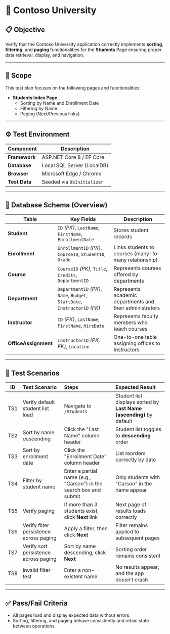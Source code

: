 # 🧪 Contoso University

## 📋 Objective
Verify that the Contoso University application correctly implements **sorting**, **filtering**, and **paging** functionalities for the **Students** Page ensuring proper data retrieval, display, and navigation.

---

## 🎯 Scope
This test plan focuses on the following pages and functionalities:
- **Students Index Page**
  - Sorting by Name and Enrollment Date  
  - Filtering by Name  
  - Paging (Next/Previous links)
    
---

## ⚙️ Test Environment
| Component | Description |
|------------|-------------|
| **Framework** | ASP.NET Core 8 / EF Core |
| **Database** | Local SQL Server (LocalDB) |
| **Browser** | Microsoft Edge / Chrome |
| **Test Data** | Seeded via `DbInitializer` |

---

## 🧩 Database Schema (Overview)

| **Table** | **Key Fields** | **Description** |
|------------|----------------|-----------------|
| **Student** | `ID` *(PK)*, `LastName`, `FirstName`, `EnrollmentDate` | Stores student records |
| **Enrollment** | `EnrollmentID` *(PK)*, `CourseID`, `StudentID`, `Grade` | Links students to courses (many-to-many relationship) |
| **Course** | `CourseID` *(PK)*, `Title`, `Credits`, `DepartmentID` | Represents courses offered by departments |
| **Department** | `DepartmentID` *(PK)*, `Name`, `Budget`, `StartDate`, `InstructorID` *(FK)* | Represents academic departments and their administrators |
| **Instructor** | `ID` *(PK)*, `LastName`, `FirstName`, `HireDate` | Represents faculty members who teach courses |
| **OfficeAssignment** | `InstructorID` *(PK, FK)*, `Location` | One-to-one table assigning offices to Instructors |

---

## 🧾 Test Scenarios

| **ID** | **Test Scenario** | **Steps** | **Expected Result** |
|:--:|:--|:--|:--|
| TS1 | Verify default student list load | Navigate to `/Students` | Student list displays sorted by **Last Name (ascending)** by default |
| TS2 | Sort by name descending | Click the "Last Name" column header | Student list toggles to **descending** order |
| TS3 | Sort by enrollment date | Click the "Enrollment Date" column header | List reorders correctly by date |
| TS4 | Filter by student name | Enter a partial name (e.g., "Carson") in the search box and submit | Only students with "Carson" in the name appear |
| TS5 | Verify paging | If more than 3 students exist, click **Next** link | Next page of results loads correctly |
| TS6 | Verify filter persistence across paging | Apply a filter, then click **Next** | Filter remains applied to subsequent pages |
| TS7 | Verify sort persistence across paging | Sort by name descending, click **Next** | Sorting order remains consistent |
| TS8 | Invalid filter test | Enter a non-existent name | No results appear, and the app doesn’t crash |

---

## ✅ Pass/Fail Criteria
- All pages load and display expected data without errors.  
- Sorting, filtering, and paging behave consistently and retain state between operations.  
